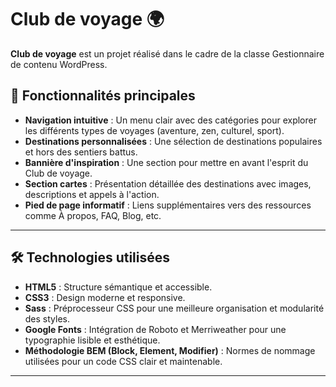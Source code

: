 # Club de voyage 🌍

**Club de voyage** est un projet réalisé dans le cadre de la classe Gestionnaire de contenu WordPress.

## 🚀 Fonctionnalités principales

- **Navigation intuitive** : Un menu clair avec des catégories pour explorer les différents types de voyages (aventure, zen, culturel, sport).
- **Destinations personnalisées** : Une sélection de destinations populaires et hors des sentiers battus.
- **Bannière d'inspiration** : Une section pour mettre en avant l'esprit du Club de voyage.
- **Section cartes** : Présentation détaillée des destinations avec images, descriptions et appels à l'action.
- **Pied de page informatif** : Liens supplémentaires vers des ressources comme À propos, FAQ, Blog, etc.

---

## 🛠️ Technologies utilisées

- **HTML5** : Structure sémantique et accessible.
- **CSS3** : Design moderne et responsive.
- **Sass** : Préprocesseur CSS pour une meilleure organisation et modularité des styles.
- **Google Fonts** : Intégration de Roboto et Merriweather pour une typographie lisible et esthétique.
- **Méthodologie BEM (Block, Element, Modifier)** : Normes de nommage utilisées pour un code CSS clair et maintenable.

---


